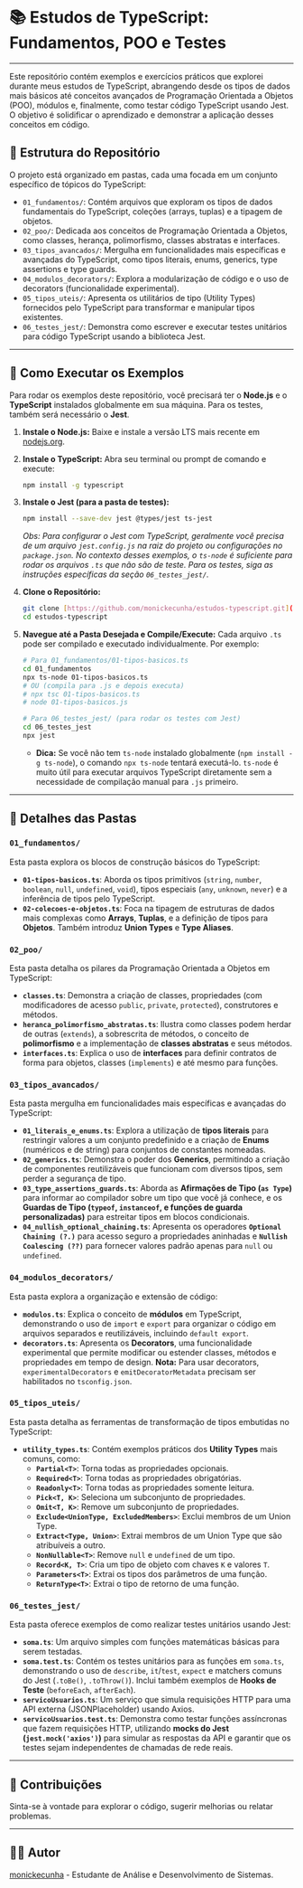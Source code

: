 # 📚 Estudos de TypeScript: Fundamentos, POO e Testes

---

Este repositório contém exemplos e exercícios práticos que explorei durante meus estudos de TypeScript, abrangendo desde os tipos de dados mais básicos até conceitos avançados de Programação Orientada a Objetos (POO), módulos e, finalmente, como testar código TypeScript usando Jest. O objetivo é solidificar o aprendizado e demonstrar a aplicação desses conceitos em código.

## 📁 Estrutura do Repositório

O projeto está organizado em pastas, cada uma focada em um conjunto específico de tópicos do TypeScript:

* `01_fundamentos/`: Contém arquivos que exploram os tipos de dados fundamentais do TypeScript, coleções (arrays, tuplas) e a tipagem de objetos.
* `02_poo/`: Dedicada aos conceitos de Programação Orientada a Objetos, como classes, herança, polimorfismo, classes abstratas e interfaces.
* `03_tipos_avancados/`: Mergulha em funcionalidades mais específicas e avançadas do TypeScript, como tipos literais, enums, generics, type assertions e type guards.
* `04_modulos_decorators/`: Explora a modularização de código e o uso de decorators (funcionalidade experimental).
* `05_tipos_uteis/`: Apresenta os utilitários de tipo (Utility Types) fornecidos pelo TypeScript para transformar e manipular tipos existentes.
* `06_testes_jest/`: Demonstra como escrever e executar testes unitários para código TypeScript usando a biblioteca Jest.

---

## 🚀 Como Executar os Exemplos

Para rodar os exemplos deste repositório, você precisará ter o **Node.js** e o **TypeScript** instalados globalmente em sua máquina. Para os testes, também será necessário o **Jest**.

1.  **Instale o Node.js:** Baixe e instale a versão LTS mais recente em [nodejs.org](https://nodejs.org/).
2.  **Instale o TypeScript:** Abra seu terminal ou prompt de comando e execute:
    ```bash
    npm install -g typescript
    ```
3.  **Instale o Jest (para a pasta de testes):**
    ```bash
    npm install --save-dev jest @types/jest ts-jest
    ```
    *Obs: Para configurar o Jest com TypeScript, geralmente você precisa de um arquivo `jest.config.js` na raiz do projeto ou configurações no `package.json`. No contexto desses exemplos, o `ts-node` é suficiente para rodar os arquivos `.ts` que não são de teste. Para os testes, siga as instruções específicas da seção `06_testes_jest/`.*

4.  **Clone o Repositório:**
    ```bash
    git clone [https://github.com/monickecunha/estudos-typescript.git](https://github.com/monickecunha/estudos-typescript.git)
    cd estudos-typescript
    ```

5.  **Navegue até a Pasta Desejada e Compile/Execute:**
    Cada arquivo `.ts` pode ser compilado e executado individualmente. Por exemplo:

    ```bash
    # Para 01_fundamentos/01-tipos-basicos.ts
    cd 01_fundamentos
    npx ts-node 01-tipos-basicos.ts
    # OU (compila para .js e depois executa)
    # npx tsc 01-tipos-basicos.ts
    # node 01-tipos-basicos.js

    # Para 06_testes_jest/ (para rodar os testes com Jest)
    cd 06_testes_jest
    npx jest
    ```
    * **Dica:** Se você não tem `ts-node` instalado globalmente (`npm install -g ts-node`), o comando `npx ts-node` tentará executá-lo. `ts-node` é muito útil para executar arquivos TypeScript diretamente sem a necessidade de compilação manual para `.js` primeiro.

---

## 📝 Detalhes das Pastas

### `01_fundamentos/`

Esta pasta explora os blocos de construção básicos do TypeScript:

* **`01-tipos-basicos.ts`**: Aborda os tipos primitivos (`string`, `number`, `boolean`, `null`, `undefined`, `void`), tipos especiais (`any`, `unknown`, `never`) e a inferência de tipos pelo TypeScript.
* **`02-colecoes-e-objetos.ts`**: Foca na tipagem de estruturas de dados mais complexas como **Arrays**, **Tuplas**, e a definição de tipos para **Objetos**. Também introduz **Union Types** e **Type Aliases**.

### `02_poo/`

Esta pasta detalha os pilares da Programação Orientada a Objetos em TypeScript:

* **`classes.ts`**: Demonstra a criação de classes, propriedades (com modificadores de acesso `public`, `private`, `protected`), construtores e métodos.
* **`heranca_polimorfismo_abstratas.ts`**: Ilustra como classes podem herdar de outras (`extends`), a sobrescrita de métodos, o conceito de **polimorfismo** e a implementação de **classes abstratas** e seus métodos.
* **`interfaces.ts`**: Explica o uso de **interfaces** para definir contratos de forma para objetos, classes (`implements`) e até mesmo para funções.

### `03_tipos_avancados/`

Esta pasta mergulha em funcionalidades mais específicas e avançadas do TypeScript:

* **`01_literais_e_enums.ts`**: Explora a utilização de **tipos literais** para restringir valores a um conjunto predefinido e a criação de **Enums** (numéricos e de string) para conjuntos de constantes nomeadas.
* **`02_generics.ts`**: Demonstra o poder dos **Generics**, permitindo a criação de componentes reutilizáveis que funcionam com diversos tipos, sem perder a segurança de tipo.
* **`03_type_assertions_guards.ts`**: Aborda as **Afirmações de Tipo (`as Type`)** para informar ao compilador sobre um tipo que você já conhece, e os **Guardas de Tipo (`typeof`, `instanceof`, e funções de guarda personalizadas)** para estreitar tipos em blocos condicionais.
* **`04_nullish_optional_chaining.ts`**: Apresenta os operadores **`Optional Chaining (?.)`** para acesso seguro a propriedades aninhadas e **`Nullish Coalescing (??)`** para fornecer valores padrão apenas para `null` ou `undefined`.

### `04_modulos_decorators/`

Esta pasta explora a organização e extensão de código:

* **`modulos.ts`**: Explica o conceito de **módulos** em TypeScript, demonstrando o uso de `import` e `export` para organizar o código em arquivos separados e reutilizáveis, incluindo `default export`.
* **`decorators.ts`**: Apresenta os **Decorators**, uma funcionalidade experimental que permite modificar ou estender classes, métodos e propriedades em tempo de design. **Nota:** Para usar decorators, `experimentalDecorators` e `emitDecoratorMetadata` precisam ser habilitados no `tsconfig.json`.

### `05_tipos_uteis/`

Esta pasta detalha as ferramentas de transformação de tipos embutidas no TypeScript:

* **`utility_types.ts`**: Contém exemplos práticos dos **Utility Types** mais comuns, como:
    * **`Partial<T>`**: Torna todas as propriedades opcionais.
    * **`Required<T>`**: Torna todas as propriedades obrigatórias.
    * **`Readonly<T>`**: Torna todas as propriedades somente leitura.
    * **`Pick<T, K>`**: Seleciona um subconjunto de propriedades.
    * **`Omit<T, K>`**: Remove um subconjunto de propriedades.
    * **`Exclude<UnionType, ExcludedMembers>`**: Exclui membros de um Union Type.
    * **`Extract<Type, Union>`**: Extrai membros de um Union Type que são atribuíveis a outro.
    * **`NonNullable<T>`**: Remove `null` e `undefined` de um tipo.
    * **`Record<K, T>`**: Cria um tipo de objeto com chaves `K` e valores `T`.
    * **`Parameters<T>`**: Extrai os tipos dos parâmetros de uma função.
    * **`ReturnType<T>`**: Extrai o tipo de retorno de uma função.

### `06_testes_jest/`

Esta pasta oferece exemplos de como realizar testes unitários usando Jest:

* **`soma.ts`**: Um arquivo simples com funções matemáticas básicas para serem testadas.
* **`soma.test.ts`**: Contém os testes unitários para as funções em `soma.ts`, demonstrando o uso de `describe`, `it`/`test`, `expect` e matchers comuns do Jest (`.toBe()`, `.toThrow()`). Inclui também exemplos de **Hooks de Teste** (`beforeEach`, `afterEach`).
* **`servicoUsuarios.ts`**: Um serviço que simula requisições HTTP para uma API externa (JSONPlaceholder) usando Axios.
* **`servicoUsuarios.test.ts`**: Demonstra como testar funções assíncronas que fazem requisições HTTP, utilizando **mocks do Jest (`jest.mock('axios')`)** para simular as respostas da API e garantir que os testes sejam independentes de chamadas de rede reais.

---

## 🤝 Contribuições

Sinta-se à vontade para explorar o código, sugerir melhorias ou relatar problemas.

---

## 👨‍💻 Autor

[monickecunha](https://github.com/monickecunha/estudos-typescript) - Estudante de Análise e Desenvolvimento de Sistemas.
